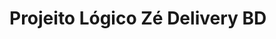 # Projeito Lógico Zé Delivery BD

<img scr="https://github.com/caiiohsantos/Banco-De-Dados/blob/main/L%C3%B3gico%20Z%C3%A9%20Delivery/logico.png">


<img scr="https://raw.githubusercontent.com/caiiohsantos/Banco-De-Dados/main/L%C3%B3gico%20Z%C3%A9%20Delivery/logico.png">




